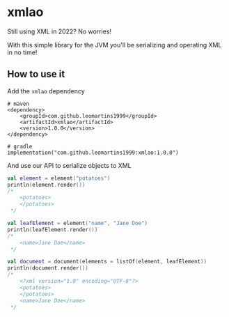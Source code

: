 # xmlao

Still using XML in 2022? No worries!

With this simple library for the JVM you'll be serializing and operating XML in no time!

## How to use it

Add the `xmlao` dependency

```
# maven
<dependency>
    <groupId>com.github.leomartins1999</groupId>
    <artifactId>xmlao</artifactId>
    <version>1.0.0</version>
</dependency>

# gradle
implementation("com.github.leomartins1999:xmlao:1.0.0")
```

And use our API to serialize objects to XML

```kotlin
val element = element("potatoes")
println(element.render())
/*
    <potatoes>
    </potatoes>
 */

val leafElement = element("name", "Jane Doe")
println(leafElement.render())
/*
    <name>Jane Doe</name>
 */

val document = document(elements = listOf(element, leafElement))
println(document.render())
/*
    <?xml version="1.0" encoding="UTF-8"?>
    <potatoes>
    </potatoes>
    <name>Jane Doe</name>
 */
```
